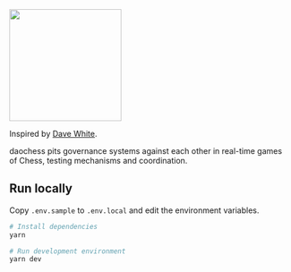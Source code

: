 <img src="https://i.imgur.com/mJyYp74.png" width="200">

Inspired by [Dave White](https://twitter.com/_Dave__White_/status/1405694036501954567?s=20).

daochess pits governance systems against each other in real-time games of Chess, testing mechanisms and coordination.

## Run locally

Copy `.env.sample` to `.env.local` and edit the environment variables.

```bash
# Install dependencies
yarn

# Run development environment
yarn dev
```
